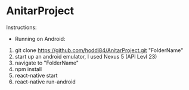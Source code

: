 # AnitarProject

Instructions:

- Running on Android:

1) git clone https://github.com/hoddi84/AnitarProject.git "FolderName" <br/>
2) start up an android emulator, I used Nexus 5 (API Levl 23) <br/>
3) navigate to "FolderName" <br/>
4) npm install <br/>
5) react-native start  <br/>
7) react-native run-android